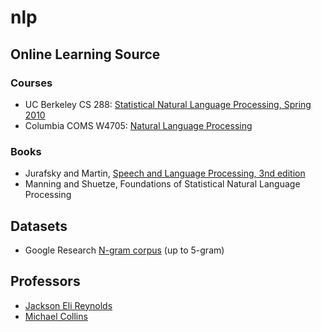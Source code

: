 # nlp

## Online Learning Source
### Courses
- UC Berkeley CS 288: [Statistical Natural Language Processing, Spring 2010](https://people.eecs.berkeley.edu/~klein/cs288/sp10/)
- Columbia COMS W4705: [Natural Language Processing](http://www.cs.columbia.edu/~mcollins/cs4705-fall2018)
	
### Books
- Jurafsky and Martin, [Speech and Language Processing, 3nd edition](https://web.stanford.edu/~jurafsky/slp3/)
- Manning and Shuetze, Foundations of Statistical Natural Language Processing

## Datasets
- Google Research [N-gram corpus](https://ai.googleblog.com/2006/08/all-our-n-gram-are-belong-to-you.html) (up to 5-gram)

## Professors
- [Jackson Eli Reynolds](https://web.stanford.edu/~jurafsky)
- [Michael Collins](http://www.cs.columbia.edu/~mcollins)
